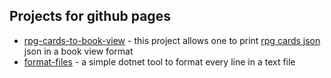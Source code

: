 ## Projects for github pages

- [rpg-cards-to-book-view](https://arwyl.github.io/rpg-cards-to-book-view) - this project allows one to print [rpg cards json](https://crobi.github.io/rpg-cards/) json in a book view format
- [format-files](https://arwyl.github.io/format-lines) - a simple dotnet tool to format every line in a text file
